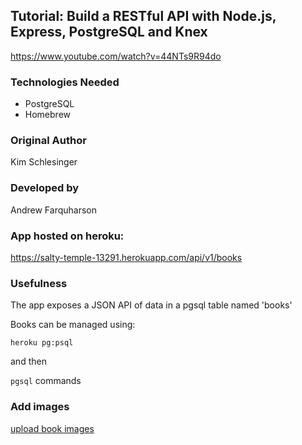 ## Tutorial: Build a RESTful API with Node.js, Express, PostgreSQL and Knex

https://www.youtube.com/watch?v=44NTs9R94do

### Technologies Needed

* PostgreSQL
* Homebrew

### Original Author

Kim Schlesinger

### Developed by

Andrew Farquharson

### App hosted on heroku:

https://salty-temple-13291.herokuapp.com/api/v1/books

### Usefulness

The app exposes a JSON API of data in a pgsql table named 'books'

Books can be managed using:

`heroku pg:psql`

and then

`pgsql` commands

### Add images

[upload book images](https://github.com/cactus-blossom-it-services-limited/millais)





